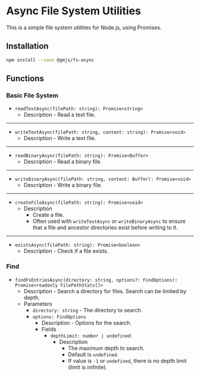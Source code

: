 # Async File System Utilities

This is a simple file system utilities for Node.js, using Promises.

## Installation

```bash
npm install --save @gmjs/fs-async
```

## Functions

### Basic File System

- `readTextAsync(filePath: string): Promise<string>`
  - Description - Read a text file.
---
- `writeTextAsync(filePath: string, content: string): Promise<void>`
  - Description - Write a text file.
---
- `readBinaryAsync(filePath: string): Promise<Buffer>`
  - Description - Read a binary file.
---
- `writeBinaryAsync(filePath: string, content: Buffer): Promise<void>`
  - Description - Write a binary file.
---
- `createFileAsync(filePath: string): Promise<void>`
  - Description
    - Create a file.
    - Often used with `writeTextAsync` or `writeBinaryAsync` to ensure that a file and ancestor directories exist before writing to it.
---
- `existsAsync(filePath: string): Promise<boolean>`
  - Description - Check if a file exists.

### Find

- `findFsEntriesAsync(directory: string, options?: FindOptions): Promise<readonly FilePathStats[]>`
  - Description - Search a directory for files. Search can be limited by depth.
  - Parameters
    - `directory: string` - The directory to search.
    - `options: FindOptions`
      - Description - Options for the search.
      - Fields
        - `depthLimit: number | undefined`:
          - Description
            - The maximum depth to search.
            - Default is `undefined`.
            - If value is `-1` or `undefined`, there is no depth limit (limit is inifnite).
